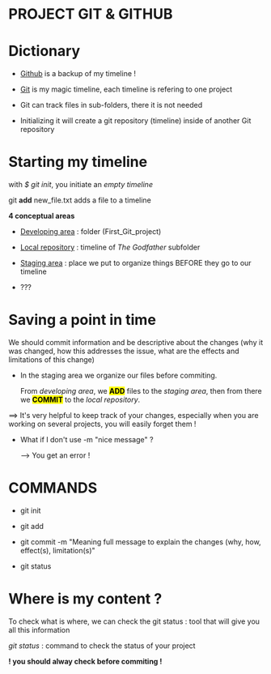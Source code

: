 # **PROJECT GIT & GITHUB**

# **Dictionary**

* <u>Github</u> is a backup of my timeline ! 

* <u>Git</u> is my magic timeline, each timeline is refering to one project

* Git can track files in sub-folders, there it is not needed

* Initializing it will create a git repository (timeline) inside of another Git repository

# **Starting my timeline**

with *$ git init*, you initiate an *empty timeline*

git **add** new_file.txt adds a file to a timeline

**4 conceptual areas** 

* <u>Developing area</u> : folder (First_Git_project)

* <u>Local repository</u> : timeline of *The Godfather* subfolder

* <u>Staging area</u> : place we put to organize things BEFORE they go to our timeline

* ??? 



# **Saving a point in time**

We should commit information and be descriptive about the changes (why it was changed, how this addresses the issue, what are the effects and limitations of this change)

* In the staging area we organize our files before commiting.
  
  From *developing area*, we **<mark>ADD</mark>** files to the *staging area*, then from there we **<mark>COMMIT</mark>** to the *local repository*.  



==> It's very helpful to keep track of your changes, especially when you are working on several projects, you will easily forget them !



* What if I don't use -m "nice message" ?
  
  --> You get an error ! 



# **COMMANDS**

* git init

* git add

* git commit -m "Meaning full message to explain the changes (why, how, effect(s), limitation(s)"

* git status



# Where is my content ?

To check what is where, we can check the git status : tool that will give you all this information

*git status* : command to check the status of your project

**! you should alway check before commiting !**
